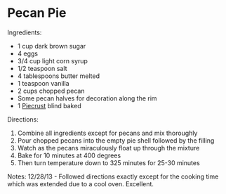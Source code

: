 # Pecan Pie

Ingredients:
* 1 cup dark brown sugar
* 4 eggs
* 3/4 cup light corn syrup
* 1/2 teaspoon salt
* 4 tablespoons butter melted
* 1 teaspoon vanilla
* 2 cups chopped pecan
* Some pecan halves for decoration along the rim
* 1 [Piecrust](pie-crust.md) blind baked

Directions:
1. Combine all ingredients except for pecans and mix thoroughly
1. Pour chopped pecans into the empty pie shell followed by the filling
1. Watch as the pecans miraculously float up through the mixture
1. Bake for 10 minutes at 400 degrees
1. Then turn temperature down to 325 minutes for 25-30 minutes

Notes:
12/28/13 - Followed directions exactly except for the cooking time which was extended due to a cool oven.  Excellent.

